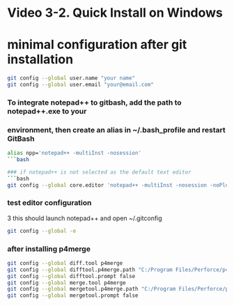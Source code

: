 # Video 3-2. Quick Install on Windows
# minimal configuration after git installation
```bash
git config --global user.name "your name"
git config --global user.email "your@email.com"
```
### To integrate notepad++ to gitbash, add the path to notepad++.exe to your 
### environment, then create an alias in ~/.bash_profile and restart GitBash 

```bash
alias npp='notepad++ -multiInst -nosession'
```bash

### if notepad++ is not selected as the default text editor
```bash
git config --global core.editor 'notepad++ -multiInst -nosession -noPlugin'
```
### test editor configuration
3 this should launch notepad++ and open ~/.gitconfig
```bash
git config --global -e
```
### after installing p4merge
```bash
git config --global diff.tool p4merge
git config --global difftool.p4merge.path "C:/Program Files/Perforce/p4merge.exe"
git config --global difftool.prompt false
git config --global merge.tool p4merge
git config --global mergetool.p4merge.path "C:/Program Files/Perforce/p4merge.exe"
git config --global mergetool.prompt false
```